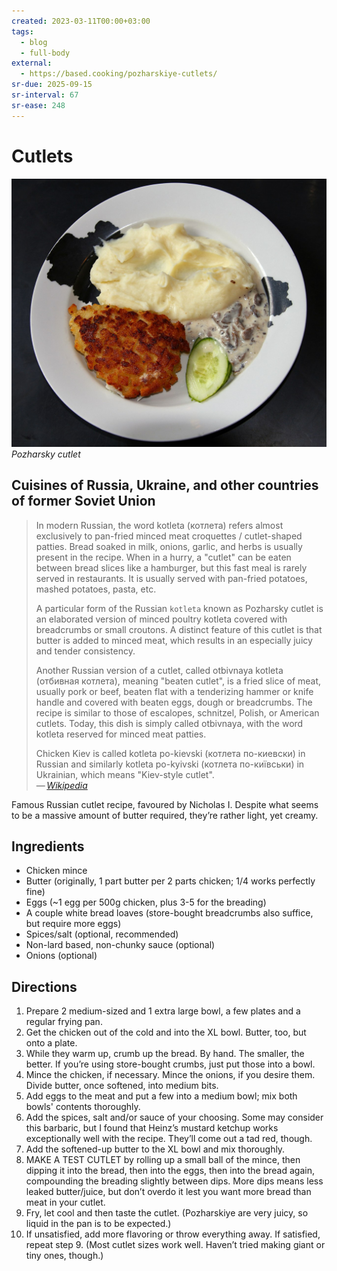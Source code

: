```yaml
---
created: 2023-03-11T00:00+03:00
tags:
  - blog
  - full-body
external:
  - https://based.cooking/pozharskiye-cutlets/
sr-due: 2025-09-15
sr-interval: 67
sr-ease: 248
---
```


# Cutlets

![Pozharsky cutlet](img/Pozharskaya_kotleta.jpg) _Pozharsky cutlet_

## Cuisines of Russia, Ukraine, and other countries of former Soviet Union

> In modern Russian, the word kotleta (котлета) refers almost exclusively to pan-fried minced meat croquettes / cutlet-shaped patties. Bread soaked in milk, onions, garlic, and herbs is usually present in the recipe. When in a hurry, a "cutlet" can be eaten between bread slices like a hamburger, but this fast meal is rarely served in restaurants. It is usually served with pan-fried potatoes, mashed potatoes, pasta, etc.
>
> A particular form of the Russian `kotleta` known as Pozharsky cutlet is an elaborated version of minced poultry kotleta covered with breadcrumbs or small croutons. A distinct feature of this cutlet is that butter is added to minced meat, which results in an especially juicy and tender consistency.
>
> Another Russian version of a cutlet, called otbivnaya kotleta (отбивная котлета), meaning "beaten cutlet", is a fried slice of meat, usually pork or beef, beaten flat with a tenderizing hammer or knife handle and covered with beaten eggs, dough or breadcrumbs. The recipe is similar to those of escalopes, schnitzel, Polish, or American cutlets. Today, this dish is simply called otbivnaya, with the word kotleta reserved for minced meat patties.
>
> Chicken Kiev is called kotleta po-kievski (котлета по-киевски) in Russian and similarly kotleta po-kyivski (котлета по-київськи) in Ukrainian, which means "Kiev-style cutlet".\
> — <cite>[Wikipedia](https://en.wikipedia.org/wiki/Cutlet#Cuisines_of_Russia,_Ukraine_and_other_countries_of_former_Soviet_Union)</cite>

Famous Russian cutlet recipe, favoured by Nicholas I. Despite what seems to be a massive amount of butter required, they’re rather light, yet creamy.

## Ingredients

- Chicken mince
- Butter (originally, 1 part butter per 2 parts chicken; 1/4 works perfectly fine)
- Eggs (~1 egg per 500g chicken, plus 3-5 for the breading)
- A couple white bread loaves (store-bought breadcrumbs also suffice, but require more eggs)
- Spices/salt (optional, recommended)
- Non-lard based, non-chunky sauce (optional)
- Onions (optional)

## Directions

1. Prepare 2 medium-sized and 1 extra large bowl, a few plates and a regular frying pan.
2. Get the chicken out of the cold and into the XL bowl. Butter, too, but onto a plate.
3. While they warm up, crumb up the bread. By hand. The smaller, the better. If you’re using store-bought crumbs, just put those into a bowl.
4. Mince the chicken, if necessary. Mince the onions, if you desire them. Divide butter, once softened, into medium bits.
5. Add eggs to the meat and put a few into a medium bowl; mix both bowls' contents thoroughly.
6. Add the spices, salt and/or sauce of your choosing. Some may consider this barbaric, but I found that Heinz’s mustard ketchup works exceptionally well with the recipe. They’ll come out a tad red, though.
7. Add the softened-up butter to the XL bowl and mix thoroughly.
8. MAKE A TEST CUTLET by rolling up a small ball of the mince, then dipping it into the bread, then into the eggs, then into the bread again, compounding the breading slightly between dips. More dips means less leaked butter/juice, but don’t overdo it lest you want more bread than meat in your cutlet.
9. Fry, let cool and then taste the cutlet. (Pozharskiye are very juicy, so liquid in the pan is to be expected.)
10. If unsatisfied, add more flavoring or throw everything away. If satisfied, repeat step 9. (Most cutlet sizes work well. Haven’t tried making giant or tiny ones, though.)
